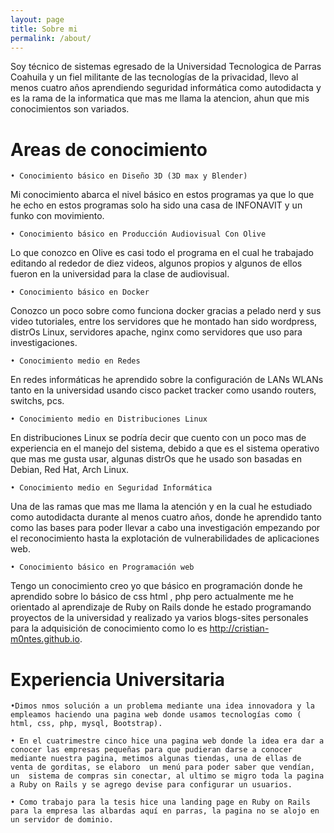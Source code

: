 ```yaml
---
layout: page
title: Sobre mi 
permalink: /about/
---
```


Soy técnico de sistemas egresado de la Universidad Tecnologica de Parras Coahuila y un fiel militante de las tecnologías de la privacidad,  llevo al menos cuatro años aprendiendo seguridad informática como autodidacta y es la rama de la informatica que mas me llama la atencion, ahun que mis conocimientos son variados. 

# Areas de conocimiento


    • Conocimiento básico en Diseño 3D (3D max y Blender)
Mi conocimiento abarca el nivel básico en estos programas ya que lo que he echo en estos programas solo ha sido una casa de INFONAVIT y un funko con movimiento. 

    • Conocimiento básico en Producción Audiovisual Con Olive
Lo que conozco en Olive es casi todo el programa en el cual he trabajado editando al rededor de diez videos, algunos propios y algunos de ellos fueron en la universidad para la clase de audiovisual. 

    • Conocimiento básico en Docker
Conozco un poco sobre como funciona docker gracias a pelado nerd y sus video tutoriales, entre los servidores que he montado han sido wordpress, distrOs Linux, servidores apache, nginx como servidores que uso para investigaciones. 

    • Conocimiento medio en Redes
En redes informáticas he aprendido sobre la configuración de LANs WLANs tanto en la universidad usando cisco packet tracker como usando routers, switchs, pcs.

    • Conocimiento medio en Distribuciones Linux
En distribuciones Linux se podría decir que cuento con un poco mas de experiencia en el manejo del sistema, debido a que es el sistema operativo que mas me gusta usar, algunas  distrOs que he usado son basadas en Debian, Red Hat, Arch Linux. 

    • Conocimiento medio en Seguridad Informática
Una de las ramas que mas me llama la atención y en la cual he estudiado como autodidacta durante al menos cuatro años, donde he aprendido tanto como las bases para poder llevar a cabo una investigación empezando por el reconocimiento hasta la explotación de vulnerabilidades de aplicaciones web. 

    • Conocimiento básico en Programación web
Tengo un conocimiento creo yo que básico en programación donde he aprendido sobre lo básico de css html , php pero actualmente me he orientado al aprendizaje de Ruby on Rails donde he estado programando proyectos de la universidad y realizado ya varios blogs-sites personales para la adquisición de conocimiento como lo es http://cristian-m0ntes.github.io. 



# Experiencia Universitaria 


    •Dimos nmos solución a un problema mediante una idea innovadora y la empleamos haciendo una pagina web donde usamos tecnologías como ( html, css, php, mysql, Bootstrap).
 
    • En el cuatrimestre cinco hice una pagina web donde la idea era dar a conocer las empresas pequeñas para que pudieran darse a conocer mediante nuestra pagina, metimos algunas tiendas, una de ellas de venta de gorditas, se elaboro  un menú para poder saber que vendían, un  sistema de compras sin conectar, al ultimo se migro toda la pagina a Ruby on Rails y se agrego devise para configurar un usuarios. 

    • Como trabajo para la tesis hice una landing page en Ruby on Rails para la empresa las albardas aquí en parras, la pagina no se alojo en un servidor de dominio. 
 
